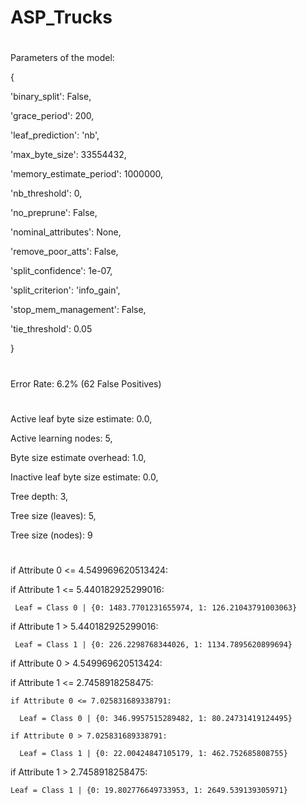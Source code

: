 # ASP_Trucks

#
Parameters of the model:

{
 
 'binary_split': False,
 
 'grace_period': 200,
 
 'leaf_prediction': 'nb',
 
 'max_byte_size': 33554432,
 
 'memory_estimate_period': 1000000,
 
 'nb_threshold': 0,
 
 'no_preprune': False,
 
 'nominal_attributes': None,
 
 'remove_poor_atts': False,
 
 'split_confidence': 1e-07,
 
 'split_criterion': 'info_gain',
 
 'stop_mem_management': False,
 
 'tie_threshold': 0.05

}

#
Error Rate: 6.2% (62 False Positives)
#

Active leaf byte size estimate: 0.0,

Active learning nodes: 5,

Byte size estimate overhead: 1.0,

Inactive leaf byte size estimate: 0.0,

Tree depth: 3,

Tree size (leaves): 5,

Tree size (nodes): 9
#

if Attribute 0 <= 4.549969620513424:
  
  if Attribute 1 <= 5.440182925299016:
  
     Leaf = Class 0 | {0: 1483.7701231655974, 1: 126.21043791003063}
  
  if Attribute 1 > 5.440182925299016:
   
     Leaf = Class 1 | {0: 226.2298768344026, 1: 1134.7895620899694}

if Attribute 0 > 4.549969620513424:

  if Attribute 1 <= 2.7458918258475:
  
    if Attribute 0 <= 7.025831689338791:
    
      Leaf = Class 0 | {0: 346.9957515289482, 1: 80.24731419124495}
    
    if Attribute 0 > 7.025831689338791:
    
      Leaf = Class 1 | {0: 22.00424847105179, 1: 462.752685808755}
  
  if Attribute 1 > 2.7458918258475:
  
    Leaf = Class 1 | {0: 19.802776649733953, 1: 2649.539139305971}
